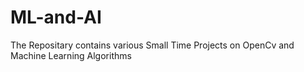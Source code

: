 # ML-and-AI
The Repositary contains various Small Time Projects on OpenCv and Machine Learning Algorithms
